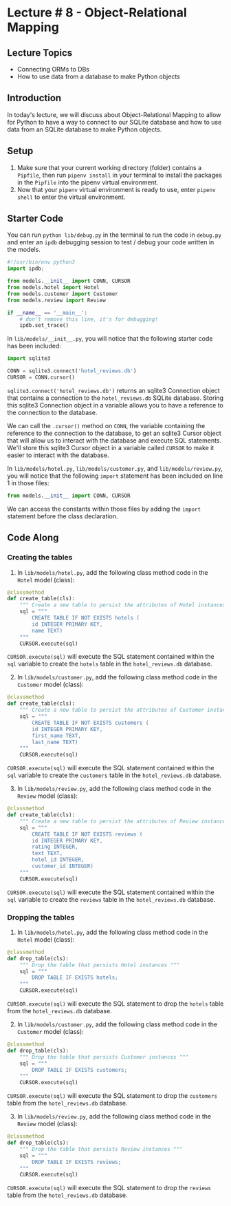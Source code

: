 # Lecture # 8 - Object-Relational Mapping

## Lecture Topics

- Connecting ORMs to DBs
- How to use data from a database to make Python objects

## Introduction

In today's lecture, we will discuss about Object-Relational Mapping to allow for Python to have a way to connect to our SQLite database and how to use data from an SQLite database to make Python objects.

## Setup

1. Make sure that your current working directory (folder) contains a `Pipfile`, then run `pipenv install` in your terminal to install the packages in the `Pipfile` into the pipenv virtual environment.
2. Now that your `pipenv` virtual environment is ready to use, enter `pipenv shell` to enter the virtual environment.

## Starter Code

You can run `python lib/debug.py` in the terminal to run the code in `debug.py` and enter an `ipdb` debugging session to test / debug your code written in the models.

```py
#!/usr/bin/env python3
import ipdb;

from models.__init__ import CONN, CURSOR
from models.hotel import Hotel
from models.customer import Customer
from models.review import Review

if __name__ == '__main__':
    # don't remove this line, it's for debugging!
    ipdb.set_trace()
```

In `lib/models/__init__.py`, you will notice that the following starter code has been included:

```py
import sqlite3

CONN = sqlite3.connect('hotel_reviews.db')
CURSOR = CONN.cursor()
```

`sqlite3.connect('hotel_reviews.db')` returns an sqlite3 Connection object that contains a connection to the `hotel_reviews.db` SQLite database. Storing this sqlite3 Connection object in a variable allows you to have a reference to the connection to the database.

We can call the `.cursor()` method on `CONN`, the variable containing the reference to the connection to the database, to get an sqlite3 Cursor object that will allow us to interact with the database and execute SQL statements. We'll store this sqlite3 Cursor object in a variable called `CURSOR` to make it easier to interact with the database.

In `lib/models/hotel.py`, `lib/models/customer.py`, and `lib/models/review.py`, you will notice that the following `import` statement has been included on line 1 in those files:

```py
from models.__init__ import CONN, CURSOR
```

We can access the constants within those files by adding the `import` statement before the class declaration.

## Code Along

### Creating the tables

1. In `lib/models/hotel.py`, add the following class method code in the `Hotel` model (class):

```py
@classmethod
def create_table(cls):
    """ Create a new table to persist the attributes of Hotel instances """
    sql = """
        CREATE TABLE IF NOT EXISTS hotels (
        id INTEGER PRIMARY KEY,
        name TEXT)
    """
    CURSOR.execute(sql)
```

`CURSOR.execute(sql)` will execute the SQL statement contained within the `sql` variable to create the `hotels` table in the `hotel_reviews.db` database.

2. In `lib/models/customer.py`, add the following class method code in the `Customer` model (class):

```py
@classmethod
def create_table(cls):
    """ Create a new table to persist the attributes of Customer instances """
    sql = """
        CREATE TABLE IF NOT EXISTS customers (
        id INTEGER PRIMARY KEY,
        first_name TEXT,
        last_name TEXT)
    """
    CURSOR.execute(sql)
```

`CURSOR.execute(sql)` will execute the SQL statement contained within the `sql` variable to create the `customers` table in the `hotel_reviews.db` database.

3. In `lib/models/review.py`, add the following class method code in the `Review` model (class):

```py
@classmethod
def create_table(cls):
    """ Create a new table to persist the attributes of Review instances """
    sql = """
        CREATE TABLE IF NOT EXISTS reviews (
        id INTEGER PRIMARY KEY,
        rating INTEGER,
        text TEXT,
        hotel_id INTEGER,
        customer_id INTEGER)
    """
    CURSOR.execute(sql)
```

`CURSOR.execute(sql)` will execute the SQL statement contained within the `sql` variable to create the `reviews` table in the `hotel_reviews.db` database.

### Dropping the tables

1. In `lib/models/hotel.py`, add the following class method code in the `Hotel` model (class):

```py
@classmethod
def drop_table(cls):
    """ Drop the table that persists Hotel instances """
    sql = """
        DROP TABLE IF EXISTS hotels;
    """
    CURSOR.execute(sql)
```

`CURSOR.execute(sql)` will execute the SQL statement to drop the `hotels` table from the `hotel_reviews.db` database.

2. In `lib/models/customer.py`, add the following class method code in the `Customer` model (class):

```py
@classmethod
def drop_table(cls):
    """ Drop the table that persists Customer instances """
    sql = """
        DROP TABLE IF EXISTS customers;
    """
    CURSOR.execute(sql)
```

`CURSOR.execute(sql)` will execute the SQL statement to drop the `customers` table from the `hotel_reviews.db` database.

3. In `lib/models/review.py`, add the following class method code in the `Review` model (class):

```py
@classmethod
def drop_table(cls):
    """ Drop the table that persists Review instances """
    sql = """
        DROP TABLE IF EXISTS reviews;
    """
    CURSOR.execute(sql)
```

`CURSOR.execute(sql)` will execute the SQL statement to drop the `reviews` table from the `hotel_reviews.db` database.